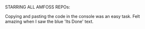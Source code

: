 STARRING ALL AMFOSS REPOs:

Copying and pasting the code in the console was an easy task. Felt amazing when I saw the blue 'Its Done' text.  
